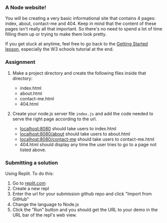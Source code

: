 ### A Node website!

You will be creating a very basic informational site that contains 4 pages: index, about, contact-me and 404. Keep in mind that the content of these pages isn't really all that important. So there's no need to spend a lot of time filling them up or trying to make them look pretty.

If you get stuck at anytime, feel free to go back to the [Getting Started lesson](https://www.theodinproject.com/lessons/nodejs-getting-started), especially the W3 schools tutorial at the end.

### Assignment

<div class="lesson-content__panel" markdown="1">

1. Make a project directory and create the following files inside that directory:
    - index.html
    - about.html
    - contact-me.html
    - 404.html

2. Create your node.js server file `index.js` and add the code needed to serve the right page according to the url.
    - [localhost:8080](http://localhost:8080) should take users to index.html
    - [localhost:8080/about](http://localhost:8080/about) should take users to about.html
    - [localhost:8080/contact-me](http://localhost:8080/contact-me) should take users to contact-me.html
    - 404.html should display any time the user tries to go to a page not listed above.
</div>

### Submitting a solution
Using Replit. To do this:

1. Go to [replit.com](https://replit.com)
2. Create a new repl
3. Enter the url for your submission github repo and click "Import from GitHub"
4. Change the language to Node.js
5. Click the "Run" button and you should get the URL to your demo in the URL bar of the repl's web view.
